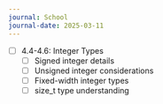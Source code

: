 ```yaml
---
journal: School
journal-date: 2025-03-11
---
```

- [ ]  4.4-4.6: Integer Types
	- [ ]  Signed integer details
	- [ ]  Unsigned integer considerations
	- [ ]  Fixed-width integer types
	- [ ]  size_t type understanding